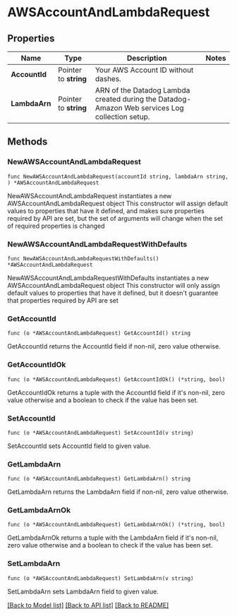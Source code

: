 # AWSAccountAndLambdaRequest

## Properties

Name | Type | Description | Notes
------------ | ------------- | ------------- | -------------
**AccountId** | Pointer to **string** | Your AWS Account ID without dashes. | 
**LambdaArn** | Pointer to **string** | ARN of the Datadog Lambda created during the Datadog-Amazon Web services Log collection setup. | 

## Methods

### NewAWSAccountAndLambdaRequest

`func NewAWSAccountAndLambdaRequest(accountId string, lambdaArn string, ) *AWSAccountAndLambdaRequest`

NewAWSAccountAndLambdaRequest instantiates a new AWSAccountAndLambdaRequest object
This constructor will assign default values to properties that have it defined,
and makes sure properties required by API are set, but the set of arguments
will change when the set of required properties is changed

### NewAWSAccountAndLambdaRequestWithDefaults

`func NewAWSAccountAndLambdaRequestWithDefaults() *AWSAccountAndLambdaRequest`

NewAWSAccountAndLambdaRequestWithDefaults instantiates a new AWSAccountAndLambdaRequest object
This constructor will only assign default values to properties that have it defined,
but it doesn't guarantee that properties required by API are set

### GetAccountId

`func (o *AWSAccountAndLambdaRequest) GetAccountId() string`

GetAccountId returns the AccountId field if non-nil, zero value otherwise.

### GetAccountIdOk

`func (o *AWSAccountAndLambdaRequest) GetAccountIdOk() (*string, bool)`

GetAccountIdOk returns a tuple with the AccountId field if it's non-nil, zero value otherwise
and a boolean to check if the value has been set.

### SetAccountId

`func (o *AWSAccountAndLambdaRequest) SetAccountId(v string)`

SetAccountId sets AccountId field to given value.


### GetLambdaArn

`func (o *AWSAccountAndLambdaRequest) GetLambdaArn() string`

GetLambdaArn returns the LambdaArn field if non-nil, zero value otherwise.

### GetLambdaArnOk

`func (o *AWSAccountAndLambdaRequest) GetLambdaArnOk() (*string, bool)`

GetLambdaArnOk returns a tuple with the LambdaArn field if it's non-nil, zero value otherwise
and a boolean to check if the value has been set.

### SetLambdaArn

`func (o *AWSAccountAndLambdaRequest) SetLambdaArn(v string)`

SetLambdaArn sets LambdaArn field to given value.



[[Back to Model list]](../README.md#documentation-for-models) [[Back to API list]](../README.md#documentation-for-api-endpoints) [[Back to README]](../README.md)


